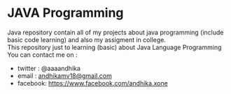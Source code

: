 JAVA Programming
====
Java repository contain all of my projects about java programming (include basic code learning) and also my assigment in college.
<br/>This repository just to learning (basic) about Java Language Programming
<br>You can contact me on :
<br/>
* twitter : @aaaandhika
* email	: andhikamv18@gmail.com
* facebook: https://www.facebook.com/andhika.xone